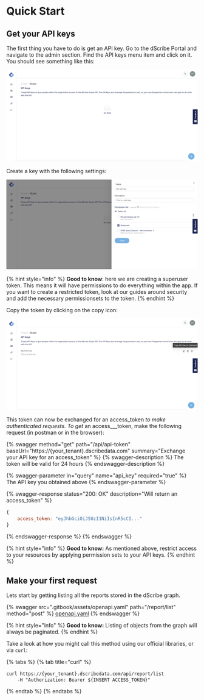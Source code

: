 # Quick Start

## Get your API keys

The first thing you have to do is get an API key. Go to the dScribe Portal and navigate to the admin section. Find the API keys menu item and click on it. You should see something like this:

![The dScribe API keys page](<.gitbook/assets/apikeys (1).png>)

Create a key with the following settings:

![A superuser token](<.gitbook/assets/create key.png>)

{% hint style="info" %}
**Good to know**: here we are creating a superuser token. This means it will have permissions to do everything within the app. If you want to create a restricted token, look at our guides around security and add the necessary permissionsets to the token.
{% endhint %}

Copy the token by clicking on the copy icon:

![](.gitbook/assets/copy.png)

This token can now be exchanged for an access\_token _to make authenticated requests. To get_ an access_\__token, make the following request (in postman or in the browser):&#x20;

{% swagger method="get" path="/api/api-token" baseUrl="https://{your_tenant}.dscribedata.com" summary="Exchange your API key for an access_token" %}
{% swagger-description %}
The token will be valid for 24 hours
{% endswagger-description %}

{% swagger-parameter in="query" name="api_key" required="true" %}
The API key you obtained above
{% endswagger-parameter %}

{% swagger-response status="200: OK" description="Will return an access_token" %}
```javascript
{
    access_token: "eyJhbGciOiJSUzI1NiIsInR5cCI..."
}
```
{% endswagger-response %}
{% endswagger %}

{% hint style="info" %}
**Good to know:** As mentioned above, restrict access to your resources by applying permission sets to your API keys.
{% endhint %}

## Make your first request

Lets start by getting listing all the reports stored in the dScribe graph.

{% swagger src=".gitbook/assets/openapi.yaml" path="/report/list" method="post" %}
[openapi.yaml](.gitbook/assets/openapi.yaml)
{% endswagger %}

{% hint style="info" %}
**Good to know:** Listing of objects from the graph will always be paginated.&#x20;
{% endhint %}

Take a look at how you might call this method using our official libraries, or via `curl`:

{% tabs %}
{% tab title="curl" %}
```
curl https://{your_tenant}.dscribedata.com/api/report/list
    -H "Authorization: Bearer ${INSERT ACCESS_TOKEN}" 
```
{% endtab %}
{% endtabs %}
